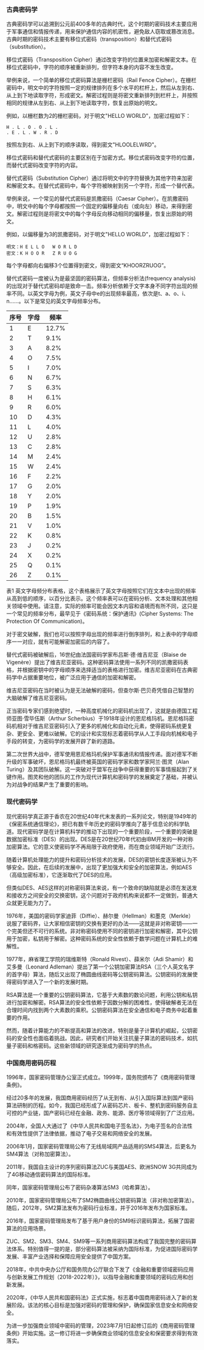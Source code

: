 ### 古典密码学

古典密码学可以追溯到公元前400多年的古典时代，这个时期的密码技术主要应用于军事通信和情报传递，用来保护通信内容的机密性，避免敌人窃取或篡改消息。古典时期的密码技术主要有移位式密码（transposition）和替代式密码（substitution）。

移位式密码（Transposition Cipher）通过改变字符的位置来加密和解密文本。在移位式密码中，字符的顺序被重新排列，但字符本身的内容不发生改变。

举例来说，一个简单的移位式密码算法是栅栏密码（Rail Fence Cipher）。在栅栏密码中，明文中的字符按照一定的规律排列在多个水平的栏杆上，然后从左到右、从上到下地读取字符，形成密文。解密过程则是将密文重新排列到栏杆上，并按照相同的规律从左到右、从上到下地读取字符，恢复出原始的明文。

例如，以栅栏数为2的栅栏密码，对于明文"HELLO WORLD"，加密过程如下：

```
H . L . O . O . L . 
. E . L . W . R . D
```

按照左到右、从上到下的顺序读取，得到密文"HLOOLELWRD"。

移位式密码和替代式密码的主要区别在于加密方式。移位式密码改变字符的位置，而替代式密码改变字符的内容。

替代式密码（Substitution Cipher）通过将明文中的字符替换为其他字符来加密和解密文本。在替代式密码中，每个字符被映射到另一个字符，形成一个替代表。

举例来说，一个常见的替代式密码是凯撒密码（Caesar Cipher）。在凯撒密码中，明文中的每个字母都按照一个固定的偏移量向右（或向左）移动，来得到密文。解密过程则是将密文中的每个字母反向移动相同的偏移量，恢复出原始的明文。

例如，以偏移量为3的凯撒密码，对于明文"HELLO WORLD"，加密过程如下：

```
明文：H E L L O   W O R L D
密文：K H O O R   Z R U O G
```

每个字母都向右偏移3个位置得到密文，得到密文“KHOORZRUOG”。

替代式密码一度被认为是最坚固的密码算法，但频率分析法(frequency analysis)的出现对于替代式密码却是致命一击。频率分析依赖于文字本身不同字符出现的频率不同。以英文字母为例，英文子母中e的出现频率最高，依次是t、a、o、i、n……。以下是常见的英文字母频率分布。

| 序号 | 字母 | 频率  |
| ---- | ---- | ----- |
| 1    | E    | 12.7% |
| 2    | T    | 9.1%  |
| 3    | A    | 8.2%  |
| 4    | O    | 7.5%  |
| 5    | I    | 7.0%  |
| 6    | N    | 6.7%  |
| 7    | S    | 6.3%  |
| 8    | H    | 6.1%  |
| 9    | R    | 6.0%  |
| 10   | D    | 4.3%  |
| 11   | L    | 4.0%  |
| 12   | U    | 2.8%  |
| 13   | C    | 2.8%  |
| 14   | M    | 2.4%  |
| 15   | W    | 2.4%  |
| 16   | F    | 2.2%  |
| 17   | G    | 2.0%  |
| 18   | Y    | 2.0%  |
| 19   | P    | 1.9%  |
| 20   | B    | 1.5%  |
| 21   | V    | 1.0%  |
| 22   | K    | 0.8%  |
| 23   | J    | 0.2%  |
| 24   | X    | 0.2%  |
| 25   | Q    | 0.1%  |
| 26   | Z    | 0.1%  |

表1 英文字母频分布表格，这个表格展示了英文字母按照它们在文本中出现的频率从高到低的顺序，以百分比表示。这个频率表可以在密码分析、文本处理和其他相关领域中使用。请注意，实际的频率可能会因文本内容和语境而有所不同，这只是一个常见的频率分布，最早见于《密码系统：保护通讯》(Cipher Systems: The Protection Of Communication)。

对于密文破解，我们也可以按照字母出现的频率进行倒序排列，和上表中的字母顺序一一对应，就有可能解密加密后的内容了。

替代式密码被破解后，16世纪由法国密码学家布吕斯·德·维吉尼亚（Blaise de Vigenère）提出了维吉尼亚密码。这种密码算法使用一系列不同的凯撒密码表格，并根据密钥中的字母顺序来选择适当的表格进行加密。维吉尼亚密码在古典密码学中占据重要地位，被广泛应用于通信的加密和解密。

维吉尼亚密码在当时被认为是无法破解的密码，但查尔斯·巴贝奇凭借自己智慧的大脑破解了维吉尼亚密码。

正当密码专家们感到绝望时，一种高度机械化的密码机出现了，这就是由德国工程师亚图·雪毕伍斯（Arthur Scherbius）于1918年设计的恩尼格玛机。恩尼格玛密码机相对于维吉尼亚密码引入了更多的机械化和自动化元素，使得密码系统更复杂、更安全、更难以破解。它的设计和实现标志着密码学从人工手段向机械和电子手段的转变，为密码学的发展开辟了新的道路。

第二次世界大战中，德军使用恩尼格玛机保护军事通讯和情报传递。面对德军不断升级的军事破坏，恩尼格玛机最终被英国的密码学家和数学家阿兰·图灵（Alan Turing）及其团队破解。这一突破对于盟军在战争中获得重要的军事情报起到了关键作用。图灵和他的团队的工作为现代计算机和密码学的发展奠定了基础，并被认为对战争的结果产生了重要的影响。

### 现代密码学

现代密码学真正源于香农在20世纪40年代末发表的一系列论文，特别是1949年的《保密系统通信理论》，把已有数千年历史的密码学推向了基于信息论的科学轨道。现代密码学是在计算机科学的推动下出现的一个重要阶段，一个重要的突破是数据加密标准（DES）的出现。DES是在20世纪70年代初由IBM开发的一种对称加密算法。它的意义使密码学不再局限于政府使用，而在商业领域开始广泛流行。

随着计算机处理能力的提升和密码分析技术的发展，DES的密钥长度逐渐被认为不够安全。因此，在后续的发展中，出现了更加强大和安全的加密算法，例如AES（高级加密标准），它逐渐取代了DES的应用。

但类似DES、AES这样的对称密码算法来说，有一个致命的缺陷就是必须在发送发和接收方之间安全的交换密钥，这个问题对于政府机构来说都不一定做到，普通大众就更无能为力了。

1976年，美国的密码学家迪菲（Diffie）、赫尔曼（Hellman）和墨克（Merkle）说服了密码界，让大家相信密钥的交换有更好的办法——这就是非对称密钥——一个完美但还不可行的系统。非对称密码使用不同的密钥进行加密和解密，其中公钥用于加密，私钥用于解密。这种密码系统的安全性依赖于数学问题在计算机上的难解性。

1977年，麻省理工学院的瑞维斯特（Ronald Rivest）、薛米尔（Adi Shamir）和艾多曼（Leonard Adleman）提出了第一个公钥加密算法RSA（三个人英文名字的首字母）算法，随后又出现了椭圆曲线密码等公钥密码算法。公钥密码的发展使得密码学进入了一个新的发展时期。

RSA算法是一个重要的公钥密码算法，它基于大素数的数论问题，利用公钥和私钥进行加密和解密。RSA算法的安全性依赖于因数分解的困难性，使得破解者无法在合理时间内找到两个大素数的乘积。公钥密码算法在安全通信和电子商务中起着重要的作用。

然而，随着计算能力的不断提高和算法的改进，特别是量子计算机的崛起，公钥密码的安全性也面临着挑战。因此，研究者们开始关注抗量子算法的密码技术，如抗量子密码和格密码。这些新领域的研究逐渐成为密码学的热点。

### 中国商用密码历程

1996年，国家密码管理办公室正式成立。1999年，国务院颁布了《商用密码管理条例》。

经过20多年的发展，我国商用密码经历了从无到有、从引入国际算法到国产密码算法研制的历程。如今，我国已经形成了从密码芯片、板卡、整机到密码服务自主可控的产业链，国产密码已经在金融、政务、能源、医疗等领域得到了广泛应用。

2004年，全国人大通过了《中华人民共和国电子签名法》，为电子签名的合法性和有效性提供了法律依据，推动了电子交易和网络安全的发展。

2006年1月，国家密码管理局公布了无线局域网产品适用的SMS4算法，后更名为SM4算法（对称加密算法）。

2011年，我国自主设计的序列密码算法ZUC与美国AES、欧洲SNOW 3G共同成为了4G移动通信密码算法的国际标准。

同年，国家密码管理局公布了密码杂凑算法SM3（哈希算法）。

2010年，国家密码管理局公布了SM2椭圆曲线公钥密码算法（非对称加密算法）。随后，2012年，SM2算法发布为密码行业标准，并于2016年发布为国家标准。

2016年，国家密码管理局发布了基于用户身份的SM9标识密码算法，拓展了国密算法的应用场景。

ZUC、SM2、SM3、SM4、SM9等一系列商用密码算法构成了我国完整的密码算法体系。特别值得一提的是，部分密码算法被采纳为国际标准，为促进国际密码学发展、丰富产业选择和保障应用安全提供了中国方案。

2018年，中共中央办公厅和国务院办公厅联合下发了《金融和重要领域密码应用与创新发展工作规划（2018-2022年）》，以指导金融和重要领域的密码应用和创新发展。

2020年，《中华人民共和国密码法》正式实施，标志着中国商用密码进入了新的发展阶段。该法的核心目标是加强对密码的管理和保护，确保国家信息安全和网络安全。

为进一步加强商业领域中密码的管理，2023年7月1日起修订后的《商用密码管理条例》开始实施。这一修订将进一步确保商业领域的信息安全和保密要求得到有效落实。
